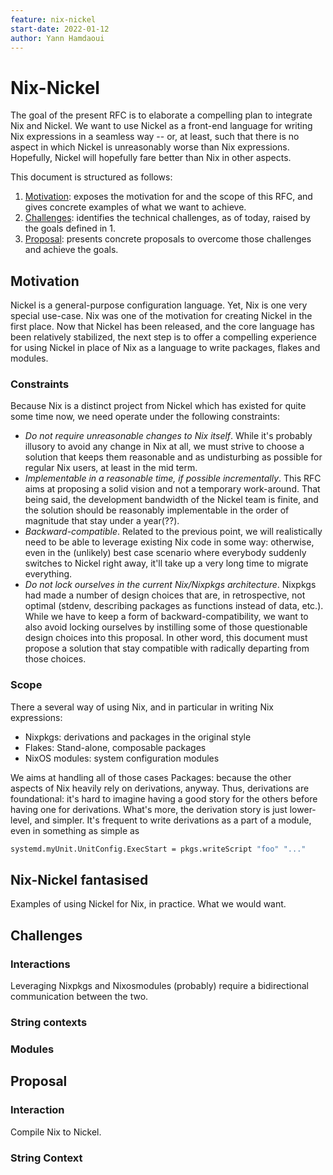 ```yaml
---
feature: nix-nickel
start-date: 2022-01-12
author: Yann Hamdaoui
---
```


# Nix-Nickel

The goal of the present RFC is to elaborate a compelling plan to integrate Nix
and Nickel. We want to use Nickel as a front-end language for writing Nix
expressions in a seamless way -- or, at least, such that there is no aspect in
which Nickel is unreasonably worse than Nix expressions. Hopefully, Nickel will
hopefully fare better than Nix in other aspects.

This document is structured as follows:

1. [Motivation](#motivation): exposes the motivation for and the scope of this
   RFC, and gives concrete examples of what we want to achieve.
2. [Challenges](#challenges): identifies the technical challenges, as of today,
   raised by the goals defined in 1.
3. [Proposal](#proposal): presents concrete proposals to overcome those challenges
   and achieve the goals.

## Motivation

Nickel is a general-purpose configuration language. Yet, Nix is one very special
use-case. Nix was one of the motivation for creating Nickel in the first place.
Now that Nickel has been released, and the core language has been relatively
stabilized, the next step is to offer a compelling experience for using Nickel
in place of Nix as a language to write packages, flakes and modules.

### Constraints

Because Nix is a distinct project from Nickel which has existed for quite
some time now, we need operate under the following constraints:

- _Do not require unreasonable changes to Nix itself_. While it's probably
    illusory to avoid any change in Nix at all, we must strive to choose a
    solution that keeps them reasonable and as undisturbing as possible for
    regular Nix users, at least in the mid term.
- _Implementable in a reasonable time, if possible incrementally_. This RFC aims
    at proposing a solid vision and not a temporary work-around. That being
    said, the development bandwidth of the Nickel team is finite, and the
    solution should be reasonably implementable in the order of magnitude that
    stay under a year(??).
- _Backward-compatible_. Related to the previous point, we will realistically
    need to be able to leverage existing Nix code in some way: otherwise, even
    in the (unlikely) best case scenario where everybody suddenly switches to
    Nickel right away, it'll take up a very long time to migrate everything.
- _Do not lock ourselves in the current Nix/Nixpkgs architecture_. Nixpkgs had
    made a number of design choices that are, in retrospective, not optimal
    (stdenv, describing packages as functions instead of data, etc.). While we
    have to keep a form of backward-compatibility, we want to also avoid locking
    ourselves by instilling some of those questionable design choices into this
    proposal. In other word, this document must propose a solution that stay
    compatible with radically departing from those choices. 

### Scope

There a several way of using Nix, and in particular in writing Nix expressions:

- Nixpkgs: derivations and packages in the original style
- Flakes: Stand-alone, composable packages
- NixOS modules: system configuration modules

We aims at handling all of those cases
Packages: because the other aspects of Nix heavily rely on derivations, anyway.
Thus, derivations are foundational: it's hard to imagine having a good story for
the others before having one for derivations. What's more, the derivation story
is just lower-level, and simpler. It's frequent to write derivations as a part
of a module, even in something as simple as

```nix
systemd.myUnit.UnitConfig.ExecStart = pkgs.writeScript "foo" "..."
```

## Nix-Nickel fantasised 

Examples of using Nickel for Nix, in practice. What we would want.

## Challenges

### Interactions

Leveraging Nixpkgs and Nixosmodules (probably) require a bidirectional
communication between the two.

### String contexts

### Modules

## Proposal

### Interaction

Compile Nix to Nickel.

### String Context
